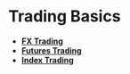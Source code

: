 # Trading Basics

- [**FX Trading**](./FX_Trading.pdf)
- [**Futures Trading**](./Futures_Trading.pdf)
- [**Index Trading**](./Index_Trading.pdf)
